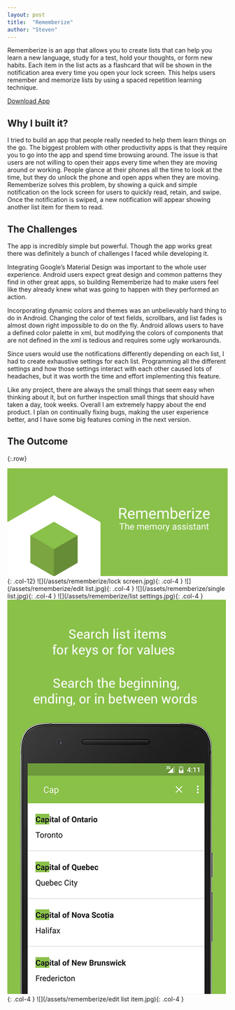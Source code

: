 ```yaml
---
layout: post
title:  "Rememberize"
author: "Steven"
---
```






Rememberize is an app that allows you to create lists that can help you learn a new language, study for a test, hold your thoughts, or form new habits. Each item in the list acts as a flashcard that will be shown in the notification area every time you open your lock screen. This helps users remember and memorize lists by using a spaced repetition learning technique.

[Download App](https://play.google.com/store/apps/details?id=com.tuccilabs.rememberize)

## Why I built it?

I tried to build an app that people really needed to help them learn things on the go. The biggest problem with other productivity apps is that they require you to go into the app and spend time browsing around. The issue is that users are not willing to open their apps every time when they are moving around or working. People glance at their phones all the time to look at the time, but they do unlock the phone and open apps when they are moving. Rememberize solves this problem, by showing a quick and simple notification on the lock screen for users to quickly read, retain, and swipe. Once the notification is swiped, a new notification will appear showing another list item for them to read.

##  The Challenges

The app is incredibly simple but powerful. Though the app works great there was definitely a bunch of challenges I faced while developing it.

Integrating Google’s Material Design was important to the whole user experience. Android users expect great design and common patterns they find in other great apps, so building Rememberize had to make users feel like they already knew what was going to happen with they performed an action.

Incorporating dynamic colors and themes was an unbelievably hard thing to do in Android. Changing the color of text fields, scrollbars, and list fades is almost down right impossible to do on the fly. Android allows users to have a defined color palette in xml, but modifying the colors of components that are not defined in the xml is tedious and requires some ugly workarounds.

Since users would use the notifications differently depending on each list, I had to create exhaustive settings for each list. Programming all the different settings and how those settings interact with each other caused lots of headaches, but it was worth the time and effort implementing this feature.

Like any project, there are always the small things that seem easy when thinking about it, but on further inspection small things that should have taken a day, took weeks. Overall I am extremely happy about the end product. I plan on continually fixing bugs, making the user experience better, and I have some big features coming in the next version.

## The Outcome

{:.row}

![](/assets/rememberize/feature.jpg){: .col-12}
![](/assets/rememberize/lock screen.jpg){: .col-4 }
![](/assets/rememberize/edit list.jpg){: .col-4 }
![](/assets/rememberize/single list.jpg){: .col-4 }
![](/assets/rememberize/list settings.jpg){: .col-4 }
![](/assets/rememberize/search.jpg){: .col-4 }
![](/assets/rememberize/edit list item.jpg){: .col-4 }

